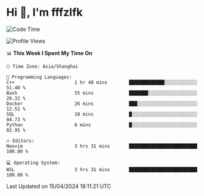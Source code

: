 # Hi 👋, I'm fffzlfk

<!--START_SECTION:waka-->
![Code Time](http://img.shields.io/badge/Code%20Time-691%20hrs%2025%20mins-blue)

![Profile Views](http://img.shields.io/badge/Profile%20Views-0-blue)

📊 **This Week I Spent My Time On** 

```text
🕑︎ Time Zone: Asia/Shanghai

💬 Programming Languages: 
C++                      1 hr 48 mins        █████████████░░░░░░░░░░░░   51.40 % 
Bash                     55 mins             ███████░░░░░░░░░░░░░░░░░░   26.32 % 
Docker                   26 mins             ███░░░░░░░░░░░░░░░░░░░░░░   12.51 % 
SQL                      10 mins             █░░░░░░░░░░░░░░░░░░░░░░░░   04.73 % 
Python                   6 mins              █░░░░░░░░░░░░░░░░░░░░░░░░   02.95 % 

🔥 Editors: 
Neovim                   3 hrs 31 mins       █████████████████████████   100.00 % 

💻 Operating System: 
WSL                      3 hrs 31 mins       █████████████████████████   100.00 % 
```


 Last Updated on 15/04/2024 18:11:21 UTC
<!--END_SECTION:waka-->
